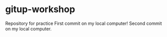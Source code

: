 # gitup-workshop
Repository for practice
First commit on my local computer!
Second commit on my local computer.
